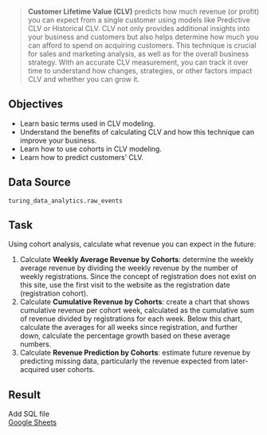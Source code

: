 > **Customer Lifetime Value (CLV)** predicts how much revenue (or profit) you can expect from a single customer using models like Predictive CLV or Historical CLV. CLV not only provides additional insights into your business and customers but also helps determine how much you can afford to spend on acquiring customers. This technique is crucial for sales and marketing analysis, as well as for the overall business strategy. With an accurate CLV measurement, you can track it over time to understand how changes, strategies, or other factors impact CLV and whether you can grow it.

## Objectives
- Learn basic terms used in CLV modeling.
- Understand the benefits of calculating CLV and how this technique can improve your business.
- Learn how to use cohorts in CLV modeling.
- Learn how to predict customers’ CLV.

 
## Data Source
`turing_data_analytics.raw_events`

## Task
Using cohort analysis, calculate what revenue you can expect in the future:

1. Calculate **Weekly Average Revenue by Cohorts**: determine the weekly average revenue by dividing the weekly revenue by the number of weekly registrations. Since the concept of registration does not exist on this site, use the first visit to the website as the registration date (registration cohort). 
2. Calculate **Cumulative Revenue by Cohorts**: create a chart that shows cumulative revenue per cohort week, calculated as the cumulative sum of revenue divided by registrations for each week. Below this chart, calculate the averages for all weeks since registration, and further down, calculate the percentage growth based on these average numbers.
3. Calculate **Revenue Prediction by Cohorts**: estimate future revenue by predicting missing data, particularly the revenue expected from later-acquired user cohorts.

## Result

Add SQL file  
[Google Sheets](https://docs.google.com/spreadsheets/d/1_ngT6uBGt8Ij-Y600t0SYe-8VSpaXJp6CN7ipINExGo/edit?usp=sharing)
